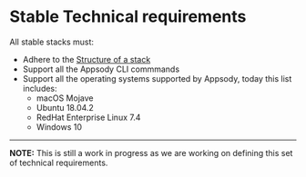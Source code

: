 # Stable Technical requirements

All stable stacks must:
- Adhere to the [Structure of a stack](docs/stacks/stack-structure.md)
- Support all the Appsody CLI commmands
- Support all the operating systems supported by Appsody, today this list includes:
    - macOS Mojave
    - Ubuntu 18.04.2
    - RedHat Enterprise Linux 7.4
    - Windows 10
---
**NOTE:** This is still a work in progress as we are working on defining this set of technical requirements.